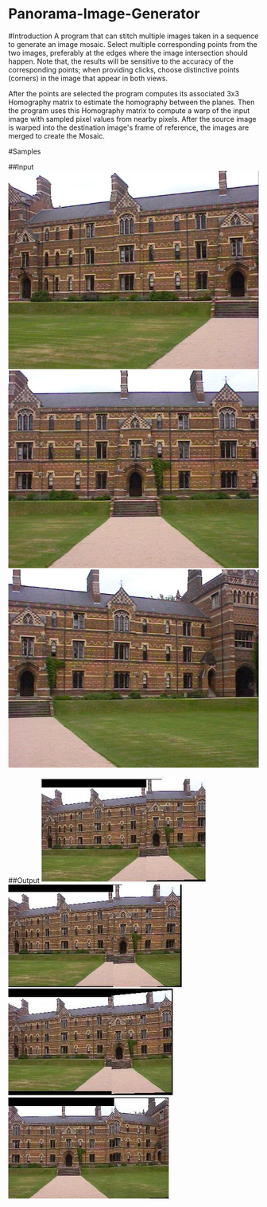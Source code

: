 # Panorama-Image-Generator

#Introduction
A program that can stitch multiple images taken in a sequence to generate an image mosaic. Select multiple corresponding points from the two images, preferably at the edges where the image intersection should happen. Note that, the results will be sensitive to the accuracy of the corresponding points; when providing clicks, choose distinctive points (corners) in the image that appear in both views.

After the points are selected the program computes its associated 3x3 Homography matrix to estimate the homography between the planes. Then the program uses this Homography matrix to compute a warp of the input image with sampled pixel values from nearby pixels. After the source image is warped into the destination image's frame of reference, the images are merged to create the Mosaic.

#Samples

##Input
![Alt text](/k_a.jpg)
![Alt text](/k_b.jpg)
![Alt text](/k_c.jpg)

##Output
![Alt text](/OUTPUT1.jpg)
![Alt text](/OUTPUT2.jpg)
![Alt text](/OUTPUT3.jpg)
![Alt text](/OUTPUT4.jpg)
